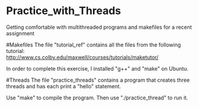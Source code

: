# Practice_with_Threads
Getting comfortable with multithreaded programs and makefiles for a recent assignment

#Makefiles
The file "tutorial_ref" contains all the files from the following tutorial:<br>
http://www.cs.colby.edu/maxwell/courses/tutorials/maketutor/<br>

In order to complete this exercise, I installed "g++" and "make" on Ubuntu. 

#Threads
The file "practice_threads" contains a program that creates three threads and has each print a "hello" statement.

Use "make" to compile the program.
Then use "./practice_thread" to run it.